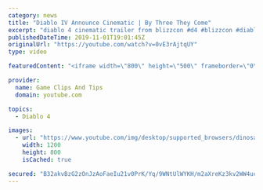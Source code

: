 ```yaml
---
category: news
title: "Diablo IV Announce Cinematic | By Three They Come"
excerpt: "diablo 4 cinematic trailer from blizzcon #d4 #blizzcon #diablo."
publishedDateTime: 2019-11-01T19:01:45Z
originalUrl: "https://youtube.com/watch?v=0vE3rAjtqUY"
type: video

featuredContent: "<iframe width=\"800\" height=\"500\" frameborder=\"0\" src=\"https://www.youtube.com/embed/0vE3rAjtqUY\" allow=\"accelerometer; autoplay; encrypted-media; gyroscope; picture-in-picture\" allowfullscreen></iframe>"

provider:
  name: Game Clips And Tips
  domain: youtube.com

topics:
  - Diablo 4

images:
  - url: "https://www.youtube.com/img/desktop/supported_browsers/dinosaur.png"
    width: 1200
    height: 800
    isCached: true

secured: "B32akvBzG2zOnJzAoFaeIu21v0PrK/Yq/9WNtUlWYKH/m2aXreKz3kv2WW4ucSp8O7eAq0LDQqcL4prL/nsvBZ6deihpKhm6Zcw+64cxki0Cats3O6WxkDybHn9BHx6mBubXVmSP/KrY5gGBnfk7lZyROSRJ2rbPHzaVoD/E+2KabVP6CqTkpFCSK7njDBxdaRImR6Cha0lVh8UYTR7sjjZNZpDkUHINbaboXv3RDJtFZxlYyOTOgoFX17nyVmHiKX7X3xRi2Qvd9e3fZw/qwgpEu6B0/hdqvQd9erEk29IO+d91j1mcTcXABQwvE10hJw04J8ZsBV3lPN2gNQZW+Dl4pUII5e5Bj+3lRIW9bDUKk/tAp+CqUewIq2Jbn/AuLDvRZeQL0TuWy6ieTsNrLg==;A1LR5uXSDUecirR0N0tYJg=="
---
```


